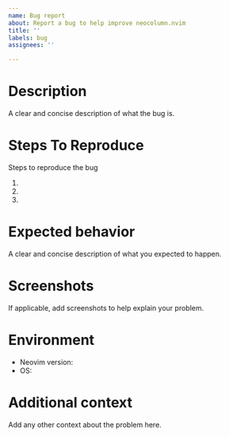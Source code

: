 ```yaml
---
name: Bug report
about: Report a bug to help improve neocolumn.nvim
title: ''
labels: bug
assignees: ''

---
```


# Description

A clear and concise description of what the bug is.

# Steps To Reproduce

Steps to reproduce the bug

1. 
2. 
3. 

# Expected behavior

A clear and concise description of what you expected to happen.

# Screenshots

If applicable, add screenshots to help explain your problem.

# Environment

* Neovim version:
* OS:

# Additional context

Add any other context about the problem here.
